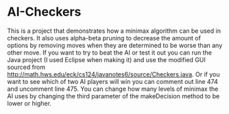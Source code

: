 # AI-Checkers
This is a project that demonstrates how a minimax algorithm can be used in checkers. It also uses alpha-beta pruning to decrease the amount of options by removing moves when they are determined to be worse than any other move. If you want to try to beat the AI or test it out you can run the Java project (I used Eclipse when making it) and use the modified GUI sourced from http://math.hws.edu/eck/cs124/javanotes6/source/Checkers.java. Or if you want to see which of two AI players will win you can comment out line 474 and uncomment line 475. You can change how many levels of minimax the AI uses by changing the third parameter of the makeDecision method to be lower or higher.
